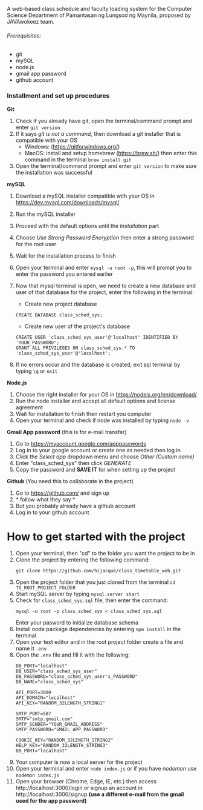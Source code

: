 A web-based class schedule and faculty loading system for the Computer Science Department of Pamantasan ng Lungsod ng Maynila, proposed by JAVAwokeez team.

###### Prerequisites:
- git
- mySQL
- node.js
- gmail app password
- github account

### Installment and set up procedures
**Git**
1. Check if you already have git, open the terminal/command prompt and enter `git version`
2. If it says _git is not a command_, then download a git installer that is compatible with your OS
    - Windows: (https://gitforwindows.org/)
    - MacOS: install and setup homebrew (https://brew.sh/) then enter this command in the terminal `brew install git`
4. Open the terminal/command prompt and enter `git version` to make sure the installation was successful

**mySQL**
1. Download a mySQL installer compatible with your OS in https://dev.mysql.com/downloads/mysql/
2. Run the mySQL installer
3. Proceed with the default options until the _Installation_ part
4. Choose _Use Strong Password Encryption_ then enter a strong password for the root user
5. Wait for the installation process to finish
6. Open your terminal and enter `mysql -u root -p`, this will prompt you to enter the password you entered earlier
7. Now that mysql terminal is open, we need to create a new database and user of that database for the project, enter the following in the terminal:

    * Create new project database
    ```
    CREATE DATABASE class_sched_sys;
    ```
    * Create new user of the project's database
    ```
    CREATE USER 'class_sched_sys_user'@'localhost' IDENTIFIED BY 'YOUR_PASSWORD';
    GRANT ALL PRIVILEGES ON class_sched_sys.* TO 'class_sched_sys_user'@'localhost';
    ```
8. If no errors occur and the database is created, exit sql terminal by typing `\q` or `exit`

**Node.js**
1. Choose the right installer for your OS in https://nodejs.org/en/download/
2. Run the node installer and accept all default options and license agreement
3. Wait for installation to finish then restart you computer
4. Open your terminal and check if node was installed by typing `node -v`

**Gmail App password**
(this is for e-mail transfer)
1. Go to https://myaccount.google.com/apppasswords
2. Log in to your google account or create one as needed then log in
3. Click the _Select app_ dropdown menu and choose _Other (Custom name)_
4. Enter "class_sched_sys" then click _GENERATE_
5. Copy the password and **SAVE IT** for when setting up the project

**Github**
(You need this to collaborate in the project)
1. Go to https://github.com/ and sign up
2. \* follow what they say *
3. But you probably already have a github account
4. Log in to your github account

# How to get started with the project
1. Open your terminal, then "cd" to the folder you want the project to be in
2. Clone the project by entering the following command:
    ```
    git clone https://github.com/hijacque/class_timetable_web.git
    ```
3. Open the project folder that you just cloned from the terminal `cd TO_ROOT_PROJECT_FOLDER`
4. Start mySQL server by typing `mysql.server start`
5. Check for `class_sched_sys.sql` file, then enter the command:
    ```
    mysql -u root -p class_sched_sys < class_sched_sys.sql
    ```
    Enter your pasword to initialize database schema
6. Install node package dependencies by entering `npm install` in the terminal
7. Open your text editor and in the root project folder create a file and name it `.env`
8. Open the `.env` file and fill it with the following:
    ```
    DB_PORT="localhost"
    DB_USER="class_sched_sys_user"
    DB_PASSWORD="class_sched_sys_user's_PASSWORD"
    DB_NAME="class_sched_sys"

    API_PORT=3000
    API_DOMAIN="localhost"
    API_KEY="RANDOM_32LENGTH_STRING1"

    SMTP_PORT=587
    SMTP="smtp.gmail.com"
    SMTP_SENDER="YOUR_GMAIL_ADDRESS"
    SMTP_PASSWORD="GMAIL_APP_PASSWORD"

    COOKIE_KEY="RANDOM_32LENGTH_STRING2"
    HELP_KEY="RANDOM_32LENGTH_STRING3"
    DB_PORT="localhost"
    ```
9. Your computer is now a local server for the project
10. Open your terminal and enter `node index.js` or if you have _nodemon_ use `nodemon index.js`
11. Open your browser (Chrome, Edge, IE, etc.) then access http://localhost:3000/login or signup an account in http://localhost:3000/signup **(use a different e-mail from the gmail used for the app password)**
